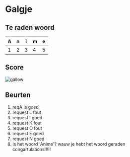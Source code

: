 # Galgje

## Te raden woord

|A|n|i|m|e|
|-|-|-|-|-|
|1|2|3|4|5|

## Score
![gallow](./images/4.png)

## Beurten
1. reqA is goed
2. request L fout
3. request I goed
4. request K fout
5. request O fout
6. request E goed
7. request N goed
8. Is het woord 'Anime'? wauw je hebt het woord geraden congartulations!!!!!